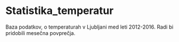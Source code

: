 # Statistika_temperatur
Baza podatkov, o temperaturah v Ljubljani med leti 2012-2016. Radi bi pridobili mesečna povprečja.
